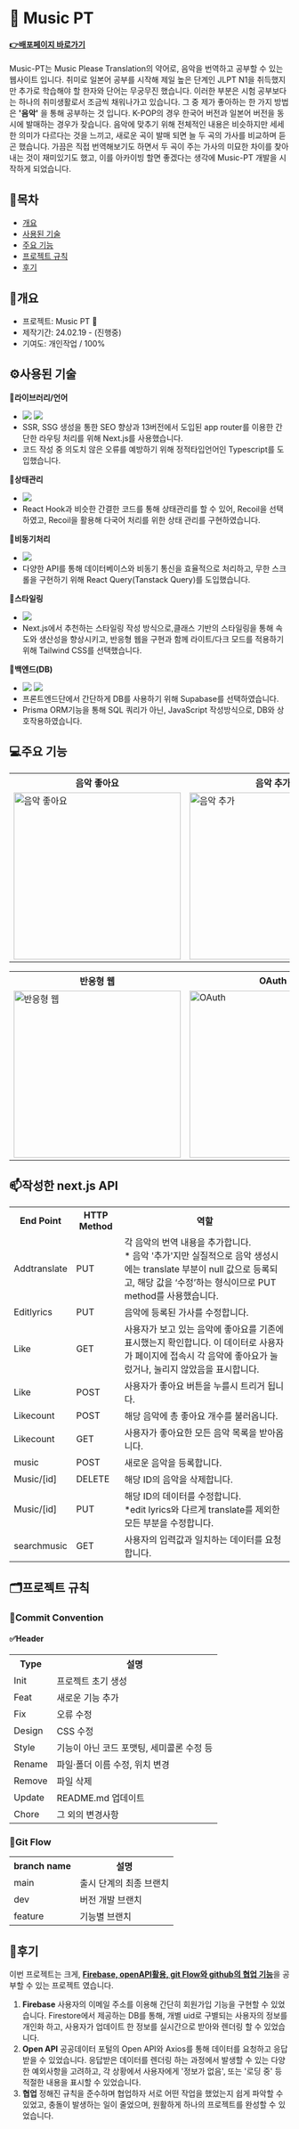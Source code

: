 # 💽 Music PT

#### **<a href="https://music-pt.vercel.app/" target="_blank">:point_right:<u>배포페이지 바로가기</u></a>**

Music-PT는 Music Please Translation의 약어로, 음악을 번역하고 공부할 수 있는 웹사이트 입니다.
취미로 일본어 공부를 시작해 제일 높은 단계인 JLPT N1을 취득했지만 추가로 학습해야 할 한자와 단어는 무궁무진 했습니다. 이러한 부분은 시험 공부보다는 하나의 취미생활로서 조금씩 채워나가고 있습니다.
그 중 제가 좋아하는 한 가지 방법은 **'음악'** 을 통해 공부하는 것 입니다. K-POP의 경우 한국어 버전과 일본어 버전을 동시에 발매하는 경우가 잦습니다. 음악에 맞추기 위해 전체적인 내용은 비슷하지만 세세한 의미가 다르다는 것을 느끼고, 새로운 곡이 발매 되면 늘 두 곡의 가사를 비교하며 듣곤 했습니다.
가끔은 직접 번역해보기도 하면서 두 곡이 주는 가사의 미묘한 차이를 찾아내는 것이 재미있기도 했고, 이를 아카이빙 할면 좋겠다는 생각에 Music-PT 개발을 시작하게 되었습니다.

## :link:목차

- [개요](#개요)
- [사용된 기술](#%EF%B8%8F사용된-기술)
- [주요 기능](#주요-기능)
- [프로젝트 규칙](#%EF%B8%8F프로젝트-규칙)
- [후기](#후기)

## 📂개요

- 프로젝트: Music PT 💽
- 제작기간: 24.02.19 - (진행중)
- 기여도: 개인작업 / 100%

## ⚙️사용된 기술

📌**라이브러리/언어**
<br/>
- <img src="https://img.shields.io/badge/next.js-000000?style=for-the-badge&logo=next.js&logoColor=white"> <img src="https://img.shields.io/badge/typescript-3178C6?style=for-the-badge&logo=typescript&logoColor=white">
- SSR, SSG 생성을 통한 SEO 향상과 13버전에서 도입된 app router를 이용한 간단한 라우팅 처리를 위해 Next.js를 사용했습니다.
- 코드 작성 중 의도치 않은 오류를 예방하기 위해 정적타입언어인 Typescript를 도입했습니다.

📌**상태관리**
<br/>
- <img src="https://img.shields.io/badge/recoil-3578E5?style=for-the-badge&logo=recoil&logoColor=white">
- React Hook과 비슷한 간결한 코드를 통해 상태관리를 할 수 있어, Recoil을 선택하였고, Recoil을 활용해 다국어 처리를 위한 상태 관리를 구현하였습니다.

📌**비동기처리**
<br/>
- <img src="https://img.shields.io/badge/reactquery-FF4154?style=for-the-badge&logo=reactquery&logoColor=white">
- 다양한 API를 통해 데이터베이스와 비동기 통신을 효율적으로 처리하고, 무한 스크롤을 구현하기 위해 React Query(Tanstack Query)를 도입했습니다.

📌**스타일링**
<br/>
- <img src="https://img.shields.io/badge/tailwindcss-06B6D4?style=for-the-badge&logo=tailwindcss&logoColor=white" >
- Next.js에서 추천하는 스타일링 작성 방식으로,클래스 기반의 스타일링을 통해 속도와 생산성을 향상시키고, 반응형 웹을 구현과 함께 라이트/다크 모드를 적용하기 위해 Tailwind CSS를 선택했습니다.

📌**백엔드(DB)**<br/>
- <img src="https://img.shields.io/badge/supabase-3FCF8E?style=for-the-badge&logo=supabase&logoColor=white"> <img src="https://img.shields.io/badge/prisma-2D3748?style=for-the-badge&logo=prisma&logoColor=white">
- 프론트엔드단에서 간단하게 DB를 사용하기 위해 Supabase를 선택하였습니다.
- Prisma ORM기능을 통해 SQL 쿼리가 아닌, JavaScript 작성방식으로, DB와 상호작용하였습니다.

## 💻주요 기능

<table style="width:100%">
  <tr>
    <th style="width:300px">음악 좋아요</th>
    <th style="width:300px">음악 추가</th>
    <th style="width:300px">음악 목록(검색)</th>
    <th style="width:300px">음악 수정</th>
  </tr>
  <tr>
    <td><img src="https://github.com/saemii-24/Music-PT/assets/139088277/d9a8d33d-bb11-4a39-94f8-422a7af0a5bd" alt="음악 좋아요" width="300px"></td>
    <td><img src="https://github.com/saemii-24/Music-PT/assets/139088277/3abadd65-c283-48c1-89ab-eb3458794517" alt="음악 추가" width="300px"></td>
    <td><img src="https://github.com/saemii-24/Music-PT/assets/139088277/8c28f260-8817-47ec-afc7-4a96fa0948c7" alt="음악 목록(검색)" width="300px"></td>
    <td><img src="https://github.com/saemii-24/Music-PT/assets/139088277/391b6c1d-34ad-4674-bf58-78fe373b3ff2c" alt="음악 수정" width="300px"></td>
  </tr>
</table>

<table style="width:100%">
  <tr>
    <th style="width:300px">반응형 웹</th>
    <th style="width:300px">OAuth</th>
    <th style="width:300px">라이트/다크 모드</th>
    <th style="width:300px">한국어/일본어 선택</th>
  </tr>
  <tr>
    <td><img src="https://github.com/saemii-24/Music-PT/assets/139088277/c0660cfb-c969-4d46-9a32-c37bf039ae0d" alt="반응형 웹" width="300px"></td>
    <td><img src="https://github.com/saemii-24/BeHealth/assets/139088277/6b17ef20-253d-4b7c-9d04-f411d731a984" alt="OAuth" width="300px"></td>
    <td><img src="https://github.com/saemii-24/Music-PT/assets/139088277/c97c004f-4b2d-4792-97d4-9cca6e8455ac" alt="라이트/다크 모드" width="300px"></td>
    <td><img src="https://github.com/saemii-24/Music-PT/assets/139088277/2509365f-fba6-41d5-8e02-bf6f7998feda" alt="한국어/일본어 선택택" width="300px"></td>
  </tr>
</table>

## 📫작성한 next.js API

<table>
  <tr>
    <th>End Point</th>
    <th>HTTP Method</th>
    <th>역할</th>
  </tr>
  <tr>
    <td>Addtranslate</td>
    <td>PUT</td>
    <td>각 음악의 번역 내용을 추가합니다. <br/>* 음악 '추가'지만 실질적으로 음악 생성시에는 translate 부분이 null 값으로 등록되고, 해당 값을 ‘수정’하는 형식이므로 PUT method를 사용했습니다.</td>
  </tr>
  <tr>
    <td>Editlyrics</td>
    <td>PUT</td>
    <td>음악에 등록된 가사를 수정합니다. </td>
  </tr>
  <tr>
    <td>Like</td>
    <td>GET</td>
    <td>사용자가 보고 있는 음악에 좋아요를 기존에 표시했는지 확인합니다. 이 데이터로 사용자가 페이지에 접속시 각 음악에 좋아요가 눌렀거나, 눌리지 않았음을 표시합니다.</td>
  </tr>
  <tr>
    <td>Like</td>
    <td>POST</td>
    <td>사용자가 좋아요 버튼을 누를시 트리거 됩니다.</td>
  </tr>
  <tr>
    <td>Likecount</td>
    <td>POST</td>
    <td>해당 음악에 총 좋아요 개수를 불러옵니다.</td>
  </tr>
  <tr>
    <td>Likecount</td>
    <td>GET</td>
    <td>사용자가 좋아요한 모든 음악 목록을 받아옵니다.</td>
  </tr>
  <tr>
    <td>music</td>
    <td>POST</td>
    <td>새로운 음악을 등록합니다.</td>
  </tr>
  <tr>
    <td>Music/[id]</td>
    <td>DELETE</td>
    <td>해당 ID의 음악을 삭제합니다.</td>
  </tr>
  <tr>
    <td>Music/[id]</td>
    <td>PUT</td>
    <td>해당 ID의 데이터를 수정합니다. <br/>*edit lyrics와 다르게 translate를 제외한 모든 부분을 수정합니다.</td>
  </tr>
  <tr>
    <td>searchmusic</td>
    <td>GET</td>
    <td>사용자의 입력값과 일치하는 데이터를 요청합니다. </td>
  </tr>
</table>


## 🗂️프로젝트 규칙

### 📌Commit Convention

#### ✅Header

<table>
  <tr>
    <th>Type</th>
    <th>설명</th>
  </tr>
  <tr>
    <td>Init</td>
    <td>프로젝트 초기 생성</td>
  </tr>
  <tr>
    <td>Feat</td>
    <td>새로운 기능 추가</td>
  </tr>
  <tr>
    <td>Fix</td>
    <td>오류 수정</td>
  </tr>
  <tr>
    <td>Design</td>
    <td>CSS 수정</td>
  </tr>
  <tr>
    <td>Style</td>
    <td>기능이 아닌 코드 포맷팅, 세미콜론 수정 등</td>
  </tr>
    <td>Rename</td>
    <td>파일·폴더 이름 수정, 위치 변경</td>
  </tr>
  <tr>
    <td>Remove</td>
    <td>파일 삭제</td>
  </tr>
  <tr>
    <td>Update</td>
    <td>README.md 업데이트</td>
  </tr>
  <tr>
    <td>Chore</td>
    <td>그 외의 변경사항</td>
  </tr>
</table>

### 📌Git Flow

<table>
  <tr>
    <th>branch name</th>
    <th>설명</th>
  </tr>
  <tr>
    <td>main</td>
    <td>출시 단계의 최종 브랜치</td>
  </tr>
  <tr>
    <td>dev</td>
    <td>버전 개발 브랜치</td>
  </tr>
  <tr>
    <td>feature</td>
    <td>기능별 브랜치</td>
  </tr>
</table>

## 📝후기

이번 프로젝트는 크게, <u>**Firebase, openAPI활용, git Flow와 github의 협업 기능**</u>을 공부할 수 있는 프로젝트 였습니다.

1. **Firebase**
   사용자의 이메일 주소를 이용해 간단히 회원가입 기능을 구현할 수 있었습니다. Firestore에서 제공하는 DB를 통해, 개별 uid로 구별되는 사용자의 정보를 개인화 하고, 사용자가 업데이트 한 정보를 실시간으로 받아와 렌더링 할 수 있었습니다.
2. **Open API**
   공공데이터 포털의 Open API와 Axios를 통해 데이터를 요청하고 응답받을 수 있었습니다. 응답받은 데이터를 렌더링 하는 과정에서 발생할 수 있는 다양한 예외사항을 고려하고, 각 상황에서 사용자에게 '정보가 없음', 또는 '로딩 중' 등 적절한 내용을 표시할 수 있었습니다.
3. **협업**
   정해진 규칙을 준수하며 협업하자 서로 어떤 작업을 했었는지 쉽게 파악할 수 있었고, 충돌이 발생하는 일이 줄었으며, 원활하게 하나의 프로젝트를 완성할 수 있었습니다.
